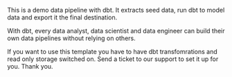This is a demo data pipeline with dbt. It extracts seed data, run dbt to model data and export it the final destination.

With dbt, every data analyst, data scientist and data engineer can build their own data pipelines without relying on others.

If you want to use this template you have to have dbt transfomrations and read only storage switched on. Send a ticket to our support to set it up for you. Thank you.